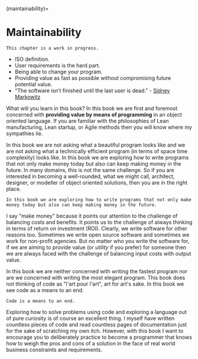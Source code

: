 (maintainability)=
# Maintainability

```{warning}
This chapter is a work in progress.
```

- ISO definition.
- User requirements is the hard part.
- Being able to change your program.
- Providing value as fast as possible without compromising future potential value.
- "The software isn’t finished until the last user is dead." - [Sidney Markowitz](https://maximilianocontieri.com/software-engineering-great-quotes)



What will you learn in this book?
In this book we are first and foremost concerned with **providing value by means of programming** in an object oriented language.
If you are familiar with the philosophies of Lean manufacturing, Lean startup, or Agile methods then you will know where my sympathies lie.

In this book we are not asking what a beautiful program looks like and we are not asking what a technically efficient program (in terms of space time complexity) looks like.
In this book we are exploring how to write programs that not only make money today but also can keep making money in the future.
In many domains, this is not the same challenge.
So if you are interested in becoming a well-rounded, what we might call, architect, designer, or modeller of object oriented solutions, then you are in the right place.

```{important}
In this book we are exploring how to write programs that not only make money today but also can keep making money in the future.
```

I say "make money" because it points our attention to the challenge of balancing costs and benefits.
It points us to the challenge of always thinking in terms of return on investment (ROI).
Clearly, we write software for other reasons too.
Sometimes we write open source software and sometimes we work for non-profit agencies.
But no matter who you write the software for, if we are aiming to provide value (or *utility* if you prefer) for someone then we are always faced with the challenge of balancing input costs with output value.

In this book we are neither concerned with writing the fastest program nor are we concerned with writing the most elegant program.
This book does not thinking of code as "l'art pour l'art", art for art's sake.
In this book we see code as a means to an end.

```{important}
Code is a means to an end.
```

Exploring how to solve problems using code and exploring a language out of pure curiosity is of course an excellent thing.
I myself have written countless pieces of code and read countless pages of documentation just for the sake of scratching my own itch.
However, with this book I want to encourage you to deliberately practice to become a programmer that knows how to weigh the pros and cons of a solution in the face of real world business constraints and requirements.
